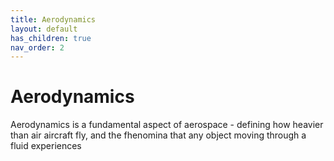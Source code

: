 ```yaml
---
title: Aerodynamics
layout: default
has_children: true
nav_order: 2
---
```


<h1>Aerodynamics</h1>

Aerodynamics is a fundamental aspect of aerospace - defining how heavier than air aircraft fly, and the fhenomina that any object moving through a fluid experiences

